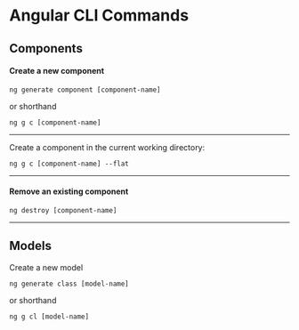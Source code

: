 # Angular CLI Commands

## Components

#### Create a new component

```
ng generate component [component-name]
```

or shorthand

```
ng g c [component-name]
```

---

Create a component in the current working directory:

```
ng g c [component-name] --flat
```

---

#### Remove an existing component

```
ng destroy [component-name]
```



---

## Models

Create a new model

```
ng generate class [model-name]
```

or shorthand

```
ng g cl [model-name]
```




